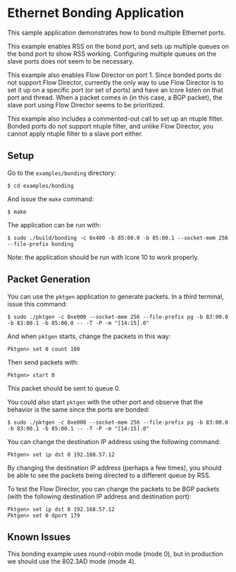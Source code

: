 # Ethernet Bonding Application

This sample application demonstrates how to bond multiple Ethernet ports.

This example enables RSS on the bond port, and sets up multiple queues on the bond port to show RSS working. Configuring multiple queues on the slave ports does not seem to be necessary.

This example also enables Flow Director on port 1. Since bonded ports do not support Flow Director, currently the only way to use Flow Director is to set it up on a specific port (or set of ports) and have an lcore listen on that port and thread. When a packet comes in (in this case, a BGP packet), the slave port using Flow Director seems to be prioritized.

This example also includes a commented-out call to set up an ntuple filter. Bonded ports do not support ntuple filter, and unlike Flow Director, you cannot apply ntuple filter to a slave port either.

## Setup

Go to the `examples/bonding` directory:

    $ cd examples/bonding

And issue the `make` command:

    $ make

The application can be run with:

    $ sudo ./build/bonding -c 0x400 -b 85:00.0 -b 85:00.1 --socket-mem 256 --file-prefix bonding

Note: the application should be run with lcore 10 to work properly.

## Packet Generation

You can use the `pktgen` application to generate packets. In a third terminal, issue this command:

    $ sudo ./pktgen -c 0xe000 --socket-mem 256 --file-prefix pg -b 83:00.0 -b 83:00.1 -b 85:00.0 -- -T -P -m "[14:15].0"

And when `pktgen` starts, change the packets in this way:

    Pktgen> set 0 count 100

Then send packets with:

    Pktgen> start 0

This packet should be sent to queue 0.

You could also start `pktgen` with the other port and observe that the behavior is the same since the ports are bonded:

    $ sudo ./pktgen -c 0xe000 --socket-mem 256 --file-prefix pg -b 83:00.0 -b 83:00.1 -b 85:00.1 -- -T -P -m "[14:15].0"

You can change the destination IP address using the following command:

    Pktgen> set ip dst 0 192.168.57.12

By changing the destination IP address (perhaps a few times), you should be able to see the packets being directed to a different queue by RSS.

To test the Flow Director, you can change the packets to be BGP packets (with the following destination IP address and destination port):

    Pktgen> set ip dst 0 192.168.57.12
    Pktgen> set 0 dport 179

## Known Issues

This bonding example uses round-robin mode (mode 0), but in production we should use the 802.3AD mode (mode 4).
